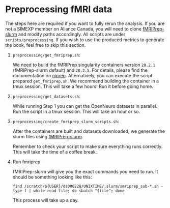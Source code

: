 # Preprocessing fMRI data

The steps here are required if you want to fully rerun the analysis.
If you are not a SIMEXP member on Aliance Canada, 
you will need to clone [fMRIPrep-slurm](https://github.com/SIMEXP/fmriprep-slurm) and modify paths accordingly.
All scripts are under `scripts/preprocessing`.
If you wish to use the produced metrics to generate the book, feel free to skip this section.

1. `preprocessing/get_fmriprep.sh`:

    We need to build the fMRIPrep singularity containers version `20.2.1` (fMRIPrep-slurm default) and `20.2.5`.
    For details, please find the documentation on [niprep](https://www.nipreps.org/apps/singularity/).
    Alternatively, you can execute the script prepared `get_fmriprep.sh`. 
    We recommend building the container in a tmux session.
    This will take a few hours!
    Run it before going home.

2. `preprocessing/get_datasets.sh`:

    While running Step 1 you can get the OpenNeuro datasets in parallel.
    Run the script in a tmux session.
    This will take an hour or so.

3. `preprocessing/create_fmriprep_slurm_scripts.sh`:
    
    After the containers are built and datasets downloaded, we generate the slurm files using [fMRIPrep-slurm](https://simexp-documentation.readthedocs.io/en/latest/giga_preprocessing/preprocessing.html).
    
    Remember to check your script to make sure everything runs correctly.
    This will take the time of a coffee break.

4. Run fmriprep
    
    fMRIPrep-slurm will give you the exact commands you need to run.
    It should be something looking like this:
    ```
    find /scratch/${USER}/ds000228/UNIXTIME/.slurm/smriprep_sub-*.sh -type f | while read file; do sbatch "$file"; done
    ```
    This process will take up a day.
    